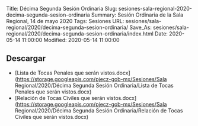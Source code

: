 Title: Décima Segunda Sesión Ordinaria
Slug: sesiones-sala-regional-2020-decima-segunda-sesion-ordinaria
Summary: Sesión Ordinaria de la Sala Regional, 14 de mayo 2020
Tags: Sesiones
URL: sesiones/sala-regional/2020/decima-segunda-sesion-ordinaria/
Save_As: sesiones/sala-regional/2020/decima-segunda-sesion-ordinaria/index.html
Date: 2020-05-14 11:00:00
Modified: 2020-05-14 11:00:00


 



## Descargar


* [Lista de Tocas Penales que serán vistos.docx](https://storage.googleapis.com/pjecz-gob-mx/Sesiones/Sala Regional/2020/Décima Segunda Sesión Ordinaria/Lista de Tocas Penales que serán vistos.docx)
* [Relación de Tocas Civiles que serán vistos.docx](https://storage.googleapis.com/pjecz-gob-mx/Sesiones/Sala Regional/2020/Décima Segunda Sesión Ordinaria/Relación de Tocas Civiles que serán vistos.docx)


